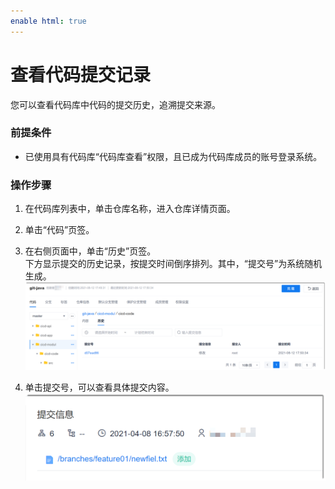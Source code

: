 ```yaml
---
enable html: true
---
```

# 查看代码提交记录

您可以查看代码库中代码的提交历史，追溯提交来源。

### 前提条件
* 已使用具有代码库“代码库查看”权限，且已成为代码库成员的账号登录系统。

### 操作步骤
1. 在代码库列表中，单击仓库名称，进入仓库详情页面。
2. 单击“代码”页签。
3. 在右侧页面中，单击“历史”页签。               
   下方显示提交的历史记录，按提交时间倒序排列。其中，“提交号”为系统随机生成。              
    <img src="fig/代码库-提交记录.png" style="zoom:50%">
    
4. 单击提交号，可以查看具体提交内容。            
   <img src="fig/代码库-提交详情.png" style="zoom:50%">
    
 
    